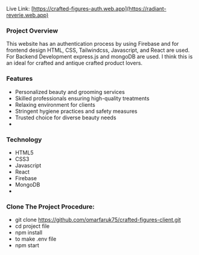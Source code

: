 Live Link: [https://crafted-figures-auth.web.app](https://radiant-reverie.web.app)

### Project Overview

This website has an authentication process by using Firebase and for frontend design HTML, CSS, Tailwindcss, Javascript, and React are used. For Backend Development express.js and mongoDB are used. I think this is an ideal for crafted and antique crafted product lovers.

### Features
 - Personalized beauty and grooming services
 - Skilled professionals ensuring high-quality treatments
 - Relaxing environment for clients
 - Stringent hygiene practices and safety measures
 - Trusted choice for diverse beauty needs
 - 
### Technology
 - HTML5
 - CSS3
 - Javascript
 - React
 - Firebase
 - MongoDB
 - 
### Clone The Project Procedure:
 - git clone https://github.com/omarfaruk75/crafted-figures-client.git
 - cd project file
 - npm install
 - to make .env file
 - npm start
